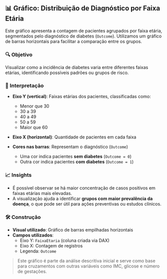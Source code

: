 ## 📊 Gráfico: Distribuição de Diagnóstico por Faixa Etária

Este gráfico apresenta a contagem de pacientes agrupados por faixa etária, segmentados pelo diagnóstico de diabetes (`Outcome`). Utilizamos um gráfico de barras horizontais para facilitar a comparação entre os grupos.

### 🔍 Objetivo

Visualizar como a incidência de diabetes varia entre diferentes faixas etárias, identificando possíveis padrões ou grupos de risco.

### 🧠 Interpretação

- **Eixo Y (vertical)**: Faixas etárias dos pacientes, classificadas como:
  - Menor que 30
  - 30 a 39
  - 40 a 49
  - 50 a 59
  - Maior que 60

- **Eixo X (horizontal)**: Quantidade de pacientes em cada faixa

- **Cores nas barras**: Representam o diagnóstico (`Outcome`)
  - Uma cor indica pacientes **sem diabetes** (`Outcome = 0`)
  - Outra cor indica pacientes **com diabetes** (`Outcome = 1`)

### 📈 Insights

- É possível observar se há maior concentração de casos positivos em faixas etárias mais elevadas.
- A visualização ajuda a identificar **grupos com maior prevalência da doença**, o que pode ser útil para ações preventivas ou estudos clínicos.

### 🛠️ Construção

- **Visual utilizado**: Gráfico de barras empilhadas horizontais
- **Campos utilizados**:
  - Eixo Y: `FaixaEtaria` (coluna criada via DAX)
  - Eixo X: Contagem de registros
  - Legenda: `Outcome`

> Este gráfico é parte da análise descritiva inicial e serve como base para cruzamentos com outras variáveis como IMC, glicose e número de gestações.
